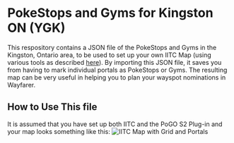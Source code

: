 # PokeStops and Gyms for Kingston ON (YGK)
This respository contains a JSON file of the PokeStops and Gyms in the Kingston, Ontario area, to be used to set up your own IITC Map (using various tools as described [here](https://gitlab.com/AlfonsoML/pogo-s2/-/wikis/How-to-add-new-PoI-to-your-city)). By importing this JSON file, it saves you from having to mark individual portals as PokeStops or Gyms. The resulting map can be very useful in helping you to plan your wayspot nominations in Wayfarer.

## How to Use This file
It is assumed that you have set up both IITC and the PoGO S2 Plug-in and your map looks something like this:
![IITC Map with Grid and Portals](https://imgur.com/VCy2iLr)
